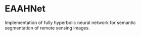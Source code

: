 # EAAHNet
Implementation of fully hyperbolic neural network for semantic segmentation of remote sensing images.
